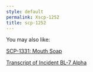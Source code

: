```yaml
---
style: default
permalink: Xscp-1252
title: scp-1252
---
```

You may also like:

[SCP-1331: Mouth Soap](http://scp-wiki.net/scp-1331)

[Transcript of Incident BL-7 Alpha](http://scp-wiki.net/goc-tale-incident-bl-7-alpha)
